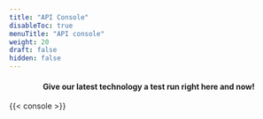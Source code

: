 ```yaml
---
title: "API Console"
disableToc: true
menuTitle: "API console"
weight: 20
draft: false
hidden: false
---
```


#### <center>Give our latest technology a test run right here and now!      


{{< console >}}
